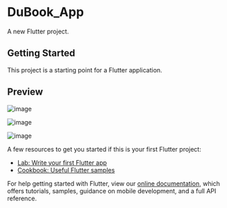 # DuBook_App

A new Flutter project.

## Getting Started

This project is a starting point for a Flutter application.

## Preview

![image](https://user-images.githubusercontent.com/55031190/102526577-e2086980-40c1-11eb-8a9a-5999eb254417.png)


![image](https://user-images.githubusercontent.com/55031190/102526627-f2b8df80-40c1-11eb-9ea7-8f4d2e0f646e.png)


![image](https://user-images.githubusercontent.com/55031190/102526649-fc424780-40c1-11eb-801c-50b435e1eaab.png)


A few resources to get you started if this is your first Flutter project:

- [Lab: Write your first Flutter app](https://flutter.dev/docs/get-started/codelab)
- [Cookbook: Useful Flutter samples](https://flutter.dev/docs/cookbook)

For help getting started with Flutter, view our
[online documentation](https://flutter.dev/docs), which offers tutorials,
samples, guidance on mobile development, and a full API reference.
